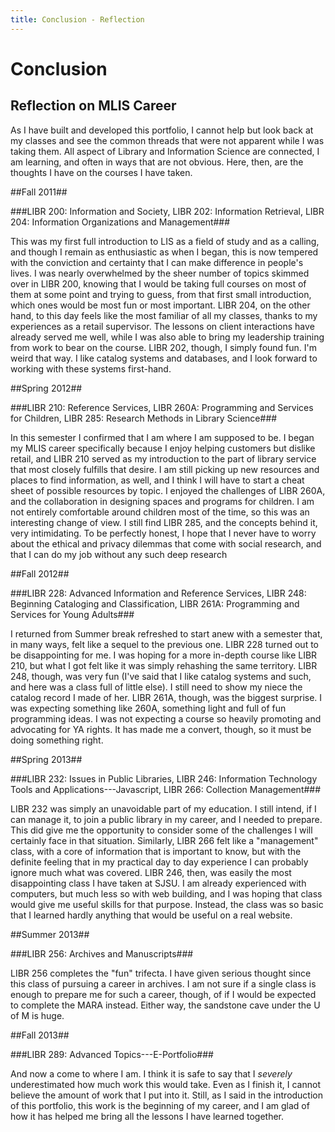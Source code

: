```yaml
---
title: Conclusion - Reflection
---
```


Conclusion
==========

Reflection on MLIS Career
-------------------------

As I have built and developed this portfolio, I cannot help but look back at my classes and see the common threads that were not apparent while I was taking them.
All aspect of Library and Information Science are connected, I am learning, and often in ways that are not obvious.
Here, then, are the thoughts I have on the courses I have taken.

##Fall 2011##

###LIBR 200: Information and Society, LIBR 202: Information Retrieval, LIBR 204: Information Organizations and Management###

This was my first full introduction to LIS as a field of study and as a calling, and though I remain as enthusiastic as when I began, this is now tempered with the conviction and certainty that I can make difference in people's lives.
I was nearly overwhelmed by the sheer number of topics skimmed over in LIBR 200, knowing that I would be taking full courses on most of them at some point and trying to guess, from that first small introduction, which ones would be most fun or most important.
LIBR 204, on the other hand, to this day feels like the most familiar of all my classes, thanks to my experiences as a retail supervisor.
The lessons on client interactions have already served me well, while I was also able to bring my leadership training from work to bear on the course.
LIBR 202, though, I simply found fun.
I'm weird that way.
I like catalog systems and databases, and I look forward to working with these systems first-hand.

##Spring 2012##

###LIBR 210: Reference Services, LIBR 260A: Programming and Services for Children, LIBR 285: Research Methods in Library Science###

In this semester I confirmed that I am where I am supposed to be.
I began my MLIS career specifically because I enjoy helping customers but dislike retail, and LIBR 210 served as my introduction to the part of library service that most closely fulfills that desire.
I am still picking up new resources and places to find information, as well, and I think I will have to start a cheat sheet of possible resources by topic.
I enjoyed the challenges of LIBR 260A, and the collaboration in designing spaces and programs for children.
I am not entirely comfortable around children most of the time, so this was an interesting change of view.
I still find LIBR 285, and the concepts behind it, very intimidating.
To be perfectly honest, I hope that I never have to worry about the ethical and privacy dilemmas that come with social research, and that I can do my job without any such deep research

##Fall 2012##

###LIBR 228: Advanced Information and Reference Services, LIBR 248: Beginning Cataloging and Classification, LIBR 261A: Programming and Services for Young Adults###

I returned from Summer break refreshed to start anew with a semester that, in many ways, felt like a sequel to the previous one.
LIBR 228 turned out to be disappointing for me.
I was hoping for a more in-depth course like LIBR 210, but what I got felt like it was simply rehashing the same territory.
LIBR 248, though, was very fun (I've said that I like catalog systems and such, and here was a class full of little else).
I still need to show my niece the catalog record I made of her.
LIBR 261A, though, was the biggest surprise.
I was expecting something like 260A, something light and full of fun programming ideas.
I was not expecting a course so heavily promoting and advocating for YA rights.
It has made me a convert, though, so it must be doing something right.

##Spring 2013##

###LIBR 232: Issues in Public Libraries, LIBR 246: Information Technology Tools and Applications---Javascript, LIBR 266: Collection Management###

LIBR 232 was simply an unavoidable part of my education.
I still intend, if I can manage it, to join a public library in my career, and I needed to prepare.
This did give me the opportunity to consider some of the challenges I will certainly face in that situation.
Similarly, LIBR 266 felt like a "management" class, with a core of information that is important to know, but with the definite feeling that in my practical day to day experience I can probably ignore much what was covered.
LIBR 246, then, was easily the most disappointing class I have taken at SJSU.
I am already experienced with computers, but much less so with web building, and I was hoping that class would give me useful skills for that purpose.
Instead, the class was so basic that I learned hardly anything that would be useful on a real website.

##Summer 2013##

###LIBR 256: Archives and Manuscripts###

LIBR 256 completes the "fun" trifecta.
I have given serious thought since this class of pursuing a career in archives.
I am not sure if a single class is enough to prepare me for such a career, though, of if I would be expected to complete the MARA instead.
Either way, the sandstone cave under the U of M is huge.

##Fall 2013##

###LIBR 289: Advanced Topics---E-Portfolio###

And now a come to where I am.
I think it is safe to say that I _severely_ underestimated how much work this would take.
Even as I finish it, I cannot believe the amount of work that I put into it.
Still, as I said in the introduction of this portfolio, this work is the beginning of my career, and I am glad of how it has helped me bring all the lessons I have learned together.


